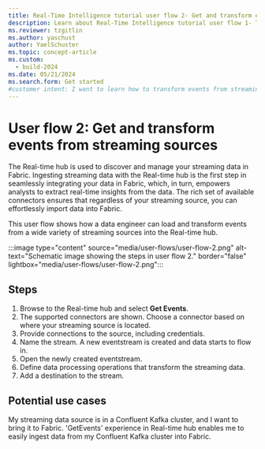 ```yaml
---
title: Real-Time Intelligence tutorial user flow 2- Get and transform events from streaming sources
description: Learn about Real-Time Intelligence tutorial user flow 1- Transform events from streaming sources in Microsoft Fabric.
ms.reviewer: tzgitlin
ms.author: yaschust
author: YaelSchuster
ms.topic: concept-article
ms.custom:
  - build-2024
ms.date: 05/21/2024
ms.search.form: Get started
#customer intent: I want to learn how to transform events from streaming sources in Real-Time Intelligence.
---
```

# User flow 2: Get and transform events from streaming sources

The Real-time hub is used to discover and manage your streaming data in Fabric. Ingesting streaming data with the Real-time hub is the first step in seamlessly integrating your data in Fabric, which, in turn, empowers analysts to extract real-time insights from the data. The rich set of available connectors ensures that regardless of your streaming source, you can effortlessly import data into Fabric. 

This user flow shows how a data engineer can load and transform events from a wide variety of streaming sources into the Real-time hub. 

:::image type="content" source="media/user-flows/user-flow-2.png" alt-text="Schematic image showing the steps in user flow 2."  border="false" lightbox="media/user-flows/user-flow-2.png":::

## Steps

1. Browse to the Real-time hub and select **Get Events**.
1. The supported connectors are shown. Choose a connector based on where your streaming source is located.
1. Provide connections to the source, including credentials.
1. Name the stream. A new eventstream  is created and data starts to flow in.
1. Open the newly created eventstream.
1. Define data processing operations that transform the streaming data.
1. Add a destination to the stream.

## Potential use cases

My streaming data source is in a Confluent Kafka cluster, and I want to
bring it to Fabric. 'GetEvents' experience in Real-time hub enables me
to easily ingest data from my Confluent Kafka cluster into Fabric.
